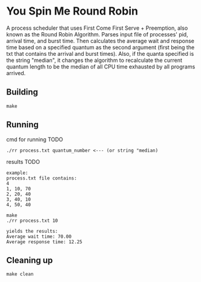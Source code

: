 # You Spin Me Round Robin

A process scheduler that uses First Come First Serve + Preemption, also known as the Round Robin Algorithm. Parses input file of processes' pid, arrival time, and burst time. Then calculates the average wait and response time based on a specified quantum as the second argument (first being the txt that contains the arrival and burst times). Also, if the quanta specified is the string "median", it changes the algorithm to recalculate the current quantum length to be the median of all CPU time exhausted by all programs arrived.  

## Building

```shell
make
```

## Running

cmd for running TODO
```shell
./rr process.txt quantum_number <--- (or string "median)
```

results TODO
```shell
example:
process.txt file contains:
4
1, 10, 70
2, 20, 40
3, 40, 10
4, 50, 40

make
./rr process.txt 10

yields the results:
Average wait time: 70.00
Average response time: 12.25

```

## Cleaning up

```shell
make clean
```
